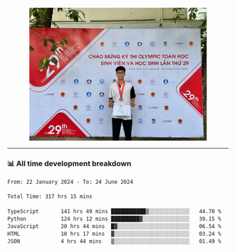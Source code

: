 <p align="center"><img src="asset/header.jpg" width="80%"/></p>

---
<!-- 
<details>
  <summary>📃 My Resume</summary>

### Education

- 📖 **Information Technology**\
📆 10/2021 - present\
📍 **Thang Long University** - Hoang Mai, Hanoi, Vietnam -->

<!-- ### Experience
- 👨‍💻 **Full Stack Web Intern**\
📆 09/2022 - 12/2023\
📍 **TECH 5S** -  Luu Huu Phuong, Phuong My Dinh I, Nam Tu Liem, Hanoi.


- 👨‍💻 **Full Stack Web Fresher**\
📆 1/2022 - 05/2023\
📍 **TECH 5S** -  Luu Huu Phuong, Phuong My Dinh I, Nam Tu Liem, Hanoi.

- 👨‍💻 **Frontend Web Fresher**\
📆 11/2023 - present\
📍 **White Neuron** -  Mau Luong, Ha Dong, Hanoi, Vietnam
</details> -->

### 📊 All time development breakdown

<!--START_SECTION:waka-->

```txt
From: 22 January 2024 - To: 24 June 2024

Total Time: 317 hrs 15 mins

TypeScript       141 hrs 49 mins ███████████▒░░░░░░░░░░░░░   44.70 %
Python           124 hrs 12 mins █████████▓░░░░░░░░░░░░░░░   39.15 %
JavaScript       20 hrs 44 mins  █▓░░░░░░░░░░░░░░░░░░░░░░░   06.54 %
HTML             10 hrs 17 mins  ▓░░░░░░░░░░░░░░░░░░░░░░░░   03.24 %
JSON             4 hrs 44 mins   ▒░░░░░░░░░░░░░░░░░░░░░░░░   01.49 %
```

<!--END_SECTION:waka-->
